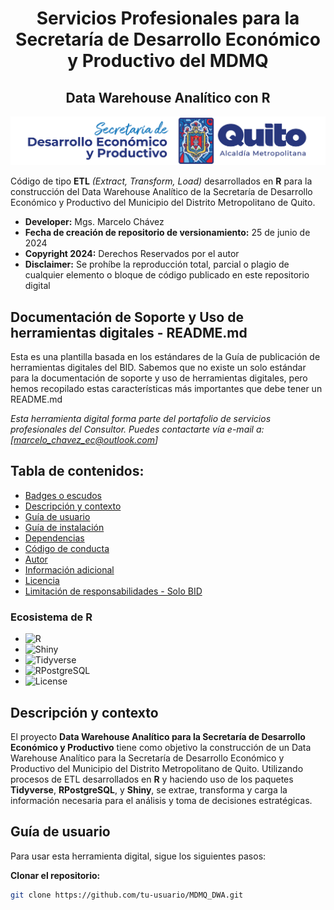 <h1 align="center">Servicios Profesionales para la Secretaría de Desarrollo Económico y Productivo del MDMQ</h1>
<h2 align="center">Data Warehouse Analítico con <strong>R</strong></h2>
<p align="center"><IMG src="IMG_github/LOGO_SECRETARIA.png"/></p> 

Código de tipo **ETL** _*(Extract, Transform, Load)*_ desarrollados en **R** para la construcción del Data Warehouse Analítico de la Secretaría de Desarrollo Económico y Productivo del Municipio del Distrito Metropolitano de Quito.

- **Developer:** Mgs. Marcelo Chávez
- **Fecha de creación de repositorio de versionamiento:** 25 de junio de 2024
- **Copyright 2024:** Derechos Reservados por el autor
- **Disclaimer:** Se prohíbe la reproducción total, parcial o plagio de cualquier elemento o bloque de código publicado en este repositorio digital

## Documentación de Soporte y Uso de herramientas digitales - README.md

Esta es una plantilla basada en los estándares de la Guía de publicación de herramientas digitales del BID. Sabemos que no existe un solo estándar para la documentación de soporte y uso de herramientas digitales, pero hemos recopilado estas características más importantes que debe tener un README.md

*Esta herramienta digital forma parte del portafolio de servicios profesionales del Consultor. Puedes contactarte vía e-mail a: [marcelo_chavez_ec@outlook.com]*

## Tabla de contenidos:

- [Badges o escudos](#badges-o-escudos)
- [Descripción y contexto](#descripción-y-contexto)
- [Guía de usuario](#guía-de-usuario)
- [Guía de instalación](#guía-de-instalación)
- [Dependencias](#dependencias)
- [Código de conducta](#código-de-conducta)
- [Autor](#autores)
- [Información adicional](#información-adicional)
- [Licencia](#licencia)
- [Limitación de responsabilidades - Solo BID](#limitación-de-responsabilidades)

### Ecosistema de **R**

- ![R](https://img.shields.io/badge/Made_with-R-1f425f.svg)
- ![Shiny](https://img.shields.io/badge/Shiny-App-blue)
- ![Tidyverse](https://img.shields.io/badge/Tidyverse-1.3.1-brightgreen)
- ![RPostgreSQL](https://img.shields.io/badge/RPostgreSQL-0.7.3-yellow)
- ![License](https://img.shields.io/badge/license-MIT-blue.svg)

## Descripción y contexto

El proyecto **Data Warehouse Analítico para la Secretaría de Desarrollo Económico y Productivo** tiene como objetivo la construcción de un Data Warehouse Analítico para la Secretaría de Desarrollo Económico y Productivo del Municipio del Distrito Metropolitano de Quito. Utilizando procesos de ETL desarrollados en **R** y haciendo uso de los paquetes **Tidyverse**, **RPostgreSQL**, y **Shiny**, se extrae, transforma y carga la información necesaria para el análisis y toma de decisiones estratégicas.

## Guía de usuario

Para usar esta herramienta digital, sigue los siguientes pasos:

**Clonar el repositorio:**
   ```sh
   git clone https://github.com/tu-usuario/MDMQ_DWA.git
   ```
